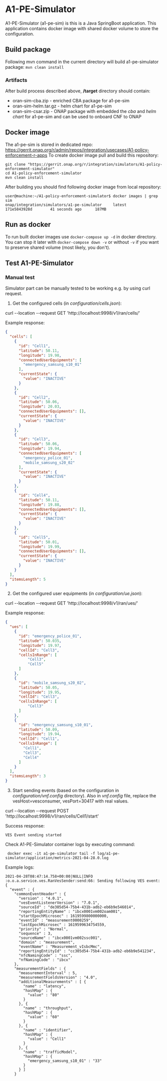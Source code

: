 # A1-PE-Simulator

A1-PE-Simulator (a1-pe-sim) is this is a  Java SpringBoot application.
This application contains docker image with shared docker volume to store the configuration.

## Build package

Following mvn command in the current directory will build a1-pe-simulator package:
`mvn clean install`

### Artifacts

After build process described above, **/target** directory should contain:

- oran-sim-cba.zip - enriched CBA package for a1-pe-sim
- oran-sim-helm.tar.gz - helm chart for a1-pe-sim
- oran-sim-csar.zip - ONAP package with embedded the *cba* and *helm chart* for a1-pe-sim and can be used to onboard CNF to ONAP

## Docker image

The a1-pe-sim is stored in dedicated repo: https://gerrit.onap.org/r/admin/repos/integration/usecases/A1-policy-enforcement-r-apps
To create docker image pull and build this repository:

```
git clone "https://gerrit.onap.org/r/integration/simulators/A1-policy-enforcement-simulator"
cd A1-policy-enforcement-simulator
mvn clean install
```

After building you should find following docker image from local repository:

```
user@machine:~/A1-policy-enforcement-simulator$ docker images | grep sim
onap/integration/simulators/a1-pe-simulator     latest      171e5843928d        41 seconds ago      187MB
```

## Run as docker

To run built docker images use `docker-compose up -d` in docker directory. You can stop it later with `docker-compose down -v` or without `-v` if you want to preserve shared volume (most likely, you don't).

## Test A1-PE-Simulator

### Manual test

Simulator part can be manually tested to be working e.g. by using curl request.

1. Get the configured cells (in *configuration/cells.json*):

curl --location --request GET 'http://localhost:9998/v1/ran/cells/'

Example response:

```json
{
  "cells": [
    {
      "id": "Cell1",
      "latitude": 50.11,
      "longitude": 19.98,
      "connectedUserEquipments": [
        "emergency_samsung_s10_01"
      ],
      "currentState": {
        "value": "INACTIVE"
      }
    },
    {
      "id": "Cell2",
      "latitude": 50.06,
      "longitude": 20.03,
      "connectedUserEquipments": [],
      "currentState": {
        "value": "INACTIVE"
      }
    },
    {
      "id": "Cell3",
      "latitude": 50.06,
      "longitude": 19.94,
      "connectedUserEquipments": [
        "emergency_police_01",
        "mobile_samsung_s20_02"
      ],
      "currentState": {
        "value": "INACTIVE"
      }
    },
    {
      "id": "Cell4",
      "latitude": 50.11,
      "longitude": 19.88,
      "connectedUserEquipments": [],
      "currentState": {
        "value": "INACTIVE"
      }
    },
    {
      "id": "Cell5",
      "latitude": 50.01,
      "longitude": 19.99,
      "connectedUserEquipments": [],
      "currentState": {
        "value": "INACTIVE"
      }
    }
  ],
  "itemsLength": 5
}
```

2. Get the configured user equipments (in *configuration/ue.json*):

curl --location --request GET 'http://localhost:9998/v1/ran/ues/'

Example response:

```json
{
  "ues": [
    {
      "id": "emergency_police_01",
      "latitude": 50.035,
      "longitude": 19.97,
      "cellId": "Cell3",
      "cellsInRange": [
          "Cell3",
          "Cell5"
      ]
    },
    {
      "id": "mobile_samsung_s20_02",
      "latitude": 50.05,
      "longitude": 19.95,
      "cellId": "Cell3",
      "cellsInRange": [
          "Cell3"
      ]
    },
    {
      "id": "emergency_samsung_s10_01",
      "latitude": 50.09,
      "longitude": 19.94,
      "cellId": "Cell1",
      "cellsInRange": [
        "Cell1",
        "Cell3",
        "Cell4"
      ]
    }
  ],
  "itemsLength": 3
}
```

3. Start sending events (based on the configuration in *configuration/vnf.config* directory). Also in *vnf.config* file, replace the vesHost=vesconsumer, vesPort=30417 with real values.

curl --location --request POST 'http://localhost:9998/v1/ran/cells/Cell1/start'

Success response:

```
VES Event sending started
```

Check A1-PE-Simulator container logs by executing command:

```shell script
 docker exec -it a1-pe-simulator tail -f log/a1-pe-simulator/application/metrics-2021-04-28.0.log
```

Example logs:

```
2021-04-28T08:47:14.758+00:00|NULL|INFO :o.o.a.service.ves.RanVesSender:send:66: Sending following VES event: {
  "event" : {
    "commonEventHeader" : {
      "version" : "4.0.1",
      "vesEventListenerVersion" : "7.0.1",
      "sourceId" : "de305d54-75b4-431b-adb2-eb6b9e546014",
      "reportingEntityName" : "ibcx0001vm002oam001",
      "startEpochMicrosec" : 1619599800000000,
      "eventId" : "measurement0000259",
      "lastEpochMicrosec" : 1619599634754559,
      "priority" : "Normal",
      "sequence" : 3,
      "sourceName" : "ibcx0001vm002ssc001",
      "domain" : "measurement",
      "eventName" : "Measurement_vIsbcMmc",
      "reportingEntityId" : "cc305d54-75b4-431b-adb2-eb6b9e541234",
      "nfcNamingCode" : "ssc",
      "nfNamingCode" : "ibcx"
    },
    "measurementFields" : {
      "measurementInterval" : 5,
      "measurementFieldsVersion" : "4.0",
      "additionalMeasurements" : [ {
        "name" : "latency",
        "hashMap" : {
          "value" : "80"
        }
      }, {
        "name" : "throughput",
        "hashMap" : {
          "value" : "60"
        }
      }, {
        "name" : "identifier",
        "hashMap" : {
          "value" : "Cell1"
        }
      }, {
        "name" : "trafficModel",
        "hashMap" : {
          "emergency_samsung_s10_01" : "33"
        }
      } ]
    }
```
